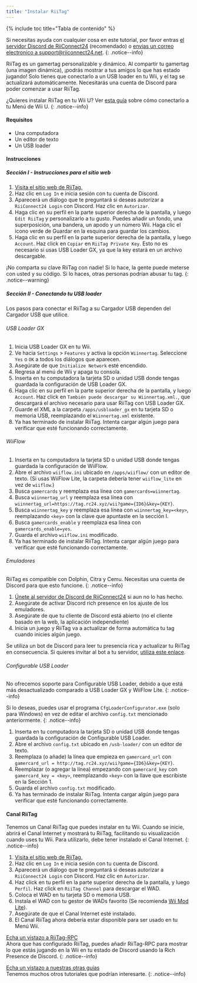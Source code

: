 ```yaml
---
title: "Instalar RiiTag"
---
```


{% include toc title="Tabla de contenido" %}

Si necesitas ayuda con cualquier cosa en este tutorial, por favor entras [el servidor Discord de RiiConnect24](https://discord.gg/rc24) (recomendado) o [envias un correo electronico a support@riiconnect24.net](mailto:support@riiconnect24.net).
{: .notice--info}

RiiTag es un gamertag personalizable y dinámico. Al compartir tu gamertag (una imagen dinámica), ¡podrás mostrar a tus amigos lo que has estado jugando! Solo tienes que conectarlo a un USB loader en tu Wii, y el tag se actualizará automáticamente. Necesitarás una cuenta de Discord para poder comenzar a usar RiiTag.

¿Quieres instalar RiiTag en tu Wii U? Ver [esta guía](riitag-wiiu) sobre cómo conectarlo a tu Menú de Wii U.
{: .notice--info}

#### Requisitos

* Una computadora
* Un editor de texto
* Un USB loader

#### Instrucciones

##### Sección I - Instrucciones para el sitio web

1. [Visita el sitio web de RiiTag.](https://tag.rc24.xyz/)
2. Haz clic en `Log In` e inicia sesión con tu cuenta de Discord.
3. Aparecerá un diálogo que te preguntará si deseas autorizar a `RiiConnect24 Login` con Discord. Haz clic en `Autorizar`.
4. Haga clic en su perfil en la parte superior derecha de la pantalla, y luego `Edit RiiTag` y personalizarlo a tu gusto. Puedes añadir un fondo, una superposición, una bandera, un apodo y un número Wii. Haga clic el icono verde de Guardar en la esquina para guardar los cambios.
5. Haga clic en su perfil en la parte superior derecha de la pantalla, y luego `Account`. Haz click en `Copiar` en `RiiTag Private Key`. Esto no es necesario si usas USB Loader GX, ya que la key estará en un archivo descargable.

¡No comparta su clave RiiTag con nadie! Si lo hace, la gente puede meterse con usted y su código. Si lo haces, otras personas podrían abusar tu tag.
{: .notice--warning}

##### Sección II - Conectando tu USB loader

Los pasos para conectar el RiiTag a su Cargador USB dependen del Cargador USB que utilice.

###### USB Loader GX

1. Inicia USB Loader GX en tu Wii.
2. Ve hacia `Settings` > `Features` y activa la opción `Wiinnertag`. Seleccione `Yes` o `OK` a todos los diálogos que aparecen.
3. Asegúrate de que `Initialize Network` esté encendido.
4. Regresa al menú de Wii y apaga tu consola.
5. Inserta en tu computadora la tarjeta SD o unidad USB donde tengas guardada la configuración de USB Loader GX.
6. Haga clic en su perfil en la parte superior derecha de la pantalla, y luego `Account`. Haz click en `También puede descargar su Wiinnertag.xml.`, que descargará el archivo necesario para usar RiiTag con USB Loader GX.
7. Guarde el XML a la carpeta `/apps/usbloader_gx` en tu tarjeta SD o memoria USB, reemplazando el `Wiinnertag.xml` existente.
8. Ya has terminado de instalar RiiTag. Intenta cargar algún juego para verificar que esté funcionando correctamente.

###### WiiFlow

1. Inserta en tu computadora la tarjeta SD o unidad USB donde tengas guardada la configuración de WiiFlow.
2. Abre el archivo `wiiflow.ini` ubicado en `/apps/wiiflow/` con un editor de texto. (Si usas WiiFlow Lite, la carpeta debería tener `wiiflow_lite` en vez de `wiiflow`.)
3. Busca `gamercards` y reemplaza esa línea con `gamercards=wiinnertag`.
4. Busca `wiinnertag_url` y reemplaza esa línea con `wiinnertag_url=https://tag.rc24.xyz/wii?game={ID6}&key={KEY}`.
5. Busca `wiinnertag_key` y reemplaza esa línea con `wiinnertag_key=<key>`, reemplazando `<key>` con la clave que apuntaste en la sección I.
6. Busca `gamercards_enable` y reemplaza esa línea con `gamercards_enable=yes`.
7. Guarda el archivo `wiiflow.ini` modificado.
8. Ya has terminado de instalar RiiTag. Intenta cargar algún juego para verificar que esté funcionando correctamente.

###### Emuladores

RiiTag es compatible con Dolphin, Citra y Cemu. Necesitas una cuenta de Discord para que esto funcione.
{: .notice--info}

1. [Únete al servidor de Discord de RiiConnect24](https://discord.gg/rc24) si aun no lo has hecho.
2. Asegúrate de activar Discord rich presence en los ajuste de los emuladores.
3. Asegúrate de que tu cliente de Discord está abierto (no el cliente basado en la web, la aplicación independiente)
4. Inicia un juego y RiiTag va a actualizar de forma automática tu tag cuando inicies algún juego.

Se utiliza un bot de Discord para leer tu presencia rica y actualizar tu RiiTag en consecuencia. Si quieres invitar al bot a tu servidor, [utiliza este enlace](https://discord.com/oauth2/authorize?client_id=596108891071447052&scope=bot).

###### Configurable USB Loader

No ofrecemos soporte para Configurable USB Loader, debido a que está más desactualizado comparado a USB Loader GX y WiiFlow Lite.
{: .notice--info}

Si lo deseas, puedes usar el programa `CfgLoaderConfigurator.exe` (solo para Windows) en vez de editar el archivo `config.txt` mencionado anteriormente.
{: .notice--info}

1. Inserta en tu computadora la tarjeta SD o unidad USB donde tengas guardada la configuración de Configurable USB Loader.
2. Abre el archivo `config.txt` ubicado en `/usb-loader/` con un editor de texto.
3. Reemplaza (o añade) la línea que empieza en `gamercard_url` con `gamercard_url = http://tag.rc24.xyz/wii?game={ID6}&key={KEY}`.
4. Reemplazar (o agregar la línea) empezando con `gamercard_key` con `gamercard_key = <key>`, reemplazando `<key>` con la llave que escribiste en la Sección 1.
5. Guarda el archivo `config.txt` modificado.
6. Ya has terminado de instalar RiiTag. Intenta cargar algún juego para verificar que esté funcionando correctamente.

#### Canal RiiTag

Tenemos un Canal RiiTag que puedes instalar en tu Wii. Cuando se inicie, abrirá el Canal Internet y mostrará tu RiiTag, facilitando su visualización cuando uses tu Wii. Para utilizarlo, debe tener instalado el Canal Internet.
{: .notice--info}

1. [Visita el sitio web de RiiTag.](https://tag.rc24.xyz/)
2. Haz clic en `Log In` e inicia sesión con tu cuenta de Discord.
3. Aparecerá un diálogo que te preguntará si deseas autorizar a `RiiConnect24 Login` con Discord. Haz clic en `Autorizar`.
4. Haz click en tu perfil en la parte superior derecha de la pantalla, y luego `Perfil`. Haz click en `RiiTag Channel` para descargar el WAD.
5. Coloca el WAD en tu tarjeta SD o memoria USB.
6. Instala el WAD con tu gestor de WADs favorito (Se recomienda [Wii Mod Lite](wiimodlite)).
7. Asegúrate de que el Canal Internet esté instalado.
8. El Canal RiiTag ahora debería estar disponible para ser usado en tu Menú Wii.

[Echa un vistazo a RiiTag-RPC](https://github.com/RiiConnect24/RiiTag-RPC/releases/latest)<br> Ahora que has configurado RiiTag, puedes añadir RiiTag-RPC para mostrar lo que estás jugando en la Wii en tu estado de Discord usando la Rich Presence de Discord.
{: .notice--info}

[Echa un vistazo a nuestras otras guías](site-navigation)<br> Tenemos muchos otros tutoriales que podrían interesarte.
{: .notice--info}
